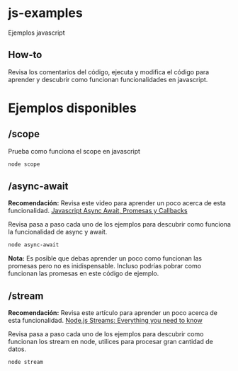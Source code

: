 # js-examples

Ejemplos javascript

## How-to
Revisa los comentarios del código, ejecuta y modifica el código para aprender y descubrir como funcionan funcionalidades en javascript.

# Ejemplos disponibles

## /scope
Prueba como funciona el scope en javascript

```bash
node scope
```

## /async-await

**Recomendación:** Revisa este video para aprender un poco acerca de esta funcionalidad.
[Javascript Async Await, Promesas y Callbacks](https://www.youtube.com/watch?v=Q3HtXuDEy5s)

Revisa pasa a paso cada uno de los ejemplos para descubrir como funciona la funcionalidad de async y await.

```bash
node async-await
```

**Nota:** Es posible que debas aprender un poco como funcionan las promesas pero no es inidispensable. Incluso podrías pobrar como funcionan las promesas en este código de ejemplo.


## /stream

**Recomendación:** Revisa este artículo para aprender un poco acerca de esta funcionalidad.
[Node.js Streams: Everything you need to know](https://medium.freecodecamp.org/node-js-streams-everything-you-need-to-know-c9141306be93)

Revisa pasa a paso cada uno de los ejemplos para descubrir como funcionan los stream en node, utilices para procesar gran cantidad de datos.

```bash
node stream
```
